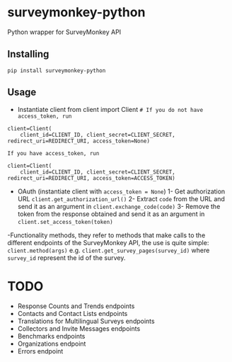 # surveymonkey-python
Python wrapper for SurveyMonkey API

## Installing
```
pip install surveymonkey-python
```

## Usage

- Instantiate client
from client import Client
`# If you do not have access_token, run`
```
client=Client(
    client_id=CLIENT_ID, client_secret=CLIENT_SECRET, redirect_uri=REDIRECT_URI, access_token=None)
```
`If you have access_token, run`
```
client=Client(
    client_id=CLIENT_ID, client_secret=CLIENT_SECRET, redirect_uri=REDIRECT_URI, access_token=ACCESS_TOKEN)
```

- OAuth (instantiate client with  `access_token = None`)
1- Get authorization URL `client.get_authorization_url()`
2- Extract `code` from the URL and send it as an argument in `client.exchange_code(code)`
3- Remove the token from the response obtained and send it as an argument in `client.set_access_token(token)`

-Functionality methods, they refer to methods that make calls to the different endpoints of the SurveyMonkey API,
the use is quite simple:
`client.method(args)`
e.g. `client.get_survey_pages(survey_id)`
where `survey_id` represent the id of the survey.

# TODO
- Response Counts and Trends endpoints
- Contacts and Contact Lists endpoints
- Translations for Multilingual Surveys endpoints
- Collectors and Invite Messages endpoints
- Benchmarks endpoints
- Organizations endpoint
- Errors endpoint
